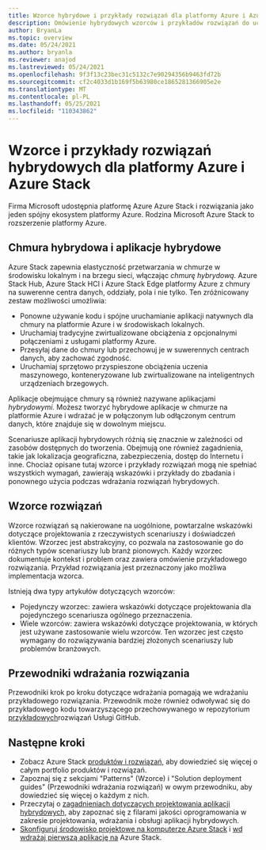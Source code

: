 ```yaml
---
title: Wzorce hybrydowe i przykłady rozwiązań dla platformy Azure i Azure Stack Hub
description: Omówienie hybrydowych wzorców i przykładów rozwiązań do uczenia się i tworzenia rozwiązań hybrydowych na platformie Azure i Azure Stack Hub.
author: BryanLa
ms.topic: overview
ms.date: 05/24/2021
ms.author: bryanla
ms.reviewer: anajod
ms.lastreviewed: 05/24/2021
ms.openlocfilehash: 9f3f13c23bec31c5132c7e90294356b9463fd72b
ms.sourcegitcommit: cf2c4033d1b169f5b63980ce1865281366905e2e
ms.translationtype: MT
ms.contentlocale: pl-PL
ms.lasthandoff: 05/25/2021
ms.locfileid: "110343862"
---
```

# <a name="hybrid-solution-patterns-and-examples-for-azure-and-azure-stack"></a>Wzorce i przykłady rozwiązań hybrydowych dla platformy Azure i Azure Stack

Firma Microsoft udostępnia platformę Azure Azure Stack i rozwiązania jako jeden spójny ekosystem platformy Azure. Rodzina Microsoft Azure Stack to rozszerzenie platformy Azure.

## <a name="the-hybrid-cloud-and-hybrid-apps"></a>Chmura hybrydowa i aplikacje hybrydowe

Azure Stack zapewnia elastyczność przetwarzania w chmurze w środowisku lokalnym i na brzegu sieci, włączając *chmurę hybrydową.* Azure Stack Hub, Azure Stack HCI i Azure Stack Edge platformy Azure z chmury na suwerenne centra danych, oddziały, pola i nie tylko. Ten zróżnicowany zestaw możliwości umożliwia:

- Ponowne używanie kodu i spójne uruchamianie aplikacji natywnych dla chmury na platformie Azure i w środowiskach lokalnych.
- Uruchamiaj tradycyjne zwirtualizowane obciążenia z opcjonalnymi połączeniami z usługami platformy Azure.
- Przesyłaj dane do chmury lub przechowuj je w suwerennych centrach danych, aby zachować zgodność.
- Uruchamiaj sprzętowo przyspieszone obciążenia uczenia maszynowego, konteneryzowane lub zwirtualizowane na inteligentnych urządzeniach brzegowych.

Aplikacje obejmujące chmury są również nazywane aplikacjami *hybrydowymi.* Możesz tworzyć hybrydowe aplikacje w chmurze na platformie Azure i wdrażać je w połączonym lub odłączonym centrum danych, które znajduje się w dowolnym miejscu.

Scenariusze aplikacji hybrydowych różnią się znacznie w zależności od zasobów dostępnych do tworzenia. Obejmują one również zagadnienia, takie jak lokalizacja geograficzna, zabezpieczenia, dostęp do Internetu i inne. Chociaż opisane tutaj wzorce i przykłady rozwiązań mogą nie spełniać wszystkich wymagań, zawierają wskazówki i przykłady do zbadania i ponownego użycia podczas wdrażania rozwiązań hybrydowych.

## <a name="solution-patterns"></a>Wzorce rozwiązań

Wzorce rozwiązań są nakierowane na uogólnione, powtarzalne wskazówki dotyczące projektowania z rzeczywistych scenariuszy i doświadczeń klientów. Wzorzec jest abstrakcyjny, co pozwala na zastosowanie go do różnych typów scenariuszy lub branż pionowych. Każdy wzorzec dokumentuje kontekst i problem oraz zawiera omówienie przykładowego rozwiązania. Przykład rozwiązania jest przeznaczony jako możliwa implementacja wzorca.

Istnieją dwa typy artykułów dotyczących wzorców:

- Pojedynczy wzorzec: zawiera wskazówki dotyczące projektowania dla pojedynczego scenariusza ogólnego przeznaczenia.
- Wiele wzorców: zawiera wskazówki dotyczące projektowania, w których jest używane zastosowanie wielu wzorców. Ten wzorzec jest często wymagany do rozwiązywania bardziej złożonych scenariuszy lub problemów branżowych.

## <a name="solution-deployment-guides"></a>Przewodniki wdrażania rozwiązania

Przewodniki krok po kroku dotyczące wdrażania pomagają we wdrażaniu przykładowego rozwiązania. Przewodnik może również odwoływać się do przykładowego kodu towarzyszącego przechowywanego w repozytorium [przykładowych](https://github.com/Azure-Samples/azure-intelligent-edge-patterns)rozwiązań Usługi GitHub.

## <a name="next-steps"></a>Następne kroki

- Zobacz Azure Stack [produktów i rozwiązań,](/azure-stack) aby dowiedzieć się więcej o całym portfolio produktów i rozwiązań.
- Zapoznaj się z sekcjami "Patterns" (Wzorce) i "Solution deployment guides" (Przewodniki wdrażania rozwiązań) w owym przewodniku, aby dowiedzieć się więcej o każdym z nich.
- Przeczytaj o [zagadnieniach dotyczących projektowania aplikacji hybrydowych,](overview-app-design-considerations.md) aby zapoznać się z filarami jakości oprogramowania w zakresie projektowania, wdrażania i obsługi aplikacji hybrydowych.
- [Skonfiguruj środowisko projektowe na komputerze Azure Stack](/azure-stack/user/azure-stack-dev-start) i [wd wdrażaj pierwszą aplikację na](/azure-stack/user/azure-stack-dev-start-deploy-app) Azure Stack.
